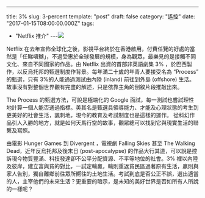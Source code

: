 ---
title: 3%
slug: 3-percent
template: "post"
draft: false
category: "遙控"
date: "2017-01-15T08:00:00.000Z"
tags:
  - "Netflix 推介"
---![](img\1__l1LO2TAP26OeRgEhvnJZTA.jpeg)

Netflix 在去年宣佈全球化之後，影視平台終於在香港啟用，付費任覽的好處的當然是「任睇唔嬲」，不過受惠於全球發展的規模，身為觀眾，最樂見的是接觸不同文化、來自不同國家的作品。由 Netflix 出資的首部非英語劇集 3% ，於巴西製作，以反烏托邦的甄選制度作背景。每年滿二十歲的年青人要接受名為 “Process” 的甄選，只有 3%的人能通過測試由內陸 (inland) 前往到外島 (offshore) 生活。故事沒有對整個世界觀有完盡的解述，只是依靠主角的倒敘片段推敲出來。

The Process 的甄選方法，可說是極端化的 Google 面試，每一測試也嘗試理性地計算一個人能否通過指標。美其名是甄選具領導能力、才能及心理狀態的考生到更美好的社會生活，諷刺地，現今的教育及考試制度也是這樣的運作。 從科幻作品引人入勝的地方，就是如何天馬行空的故事，觀眾總可以找到它與現實生活的聯繫及寫照。

由電影 Hunger Games 到 Divergent ，電視劇 Falling Skies 甚至 The Walking Dead，近年反烏托邦及後末日 (post-apocalypse) 的作品大行其道，可以說是控訴現今物質豐滿、科技發達卻不公平分配資源、不平等地位的社會。3% 裡以內陸及彼岸，建立富與貧的對比，一試定輸贏，輸則重返貧民區過著原有生活，贏則與家人告別，獨自離鄉前往眾所嚮往的土地生活。考試到底是否公正不誤，選出適當的人，主宰他們的未來生活？更重要的暗示，是未知的美好世界是否如所有人所說的一樣呢？
